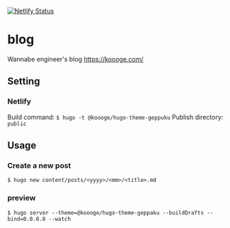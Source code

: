 [![Netlify Status](https://api.netlify.com/api/v1/badges/71845e36-dbab-43e6-bf95-81c88aa0959f/deploy-status)](https://app.netlify.com/sites/koooge/deploys)

# blog
Wannabe engineer's blog https://koooge.com/

## Setting
### Netlify
Build command: `$ hugo -t @koooge/hugo-theme-geppuku`
Publish directory: `public`

## Usage
### Create a new post
```
$ hugo new content/posts/<yyyy>/<mm>/<title>.md
```

### preview
```
$ hugo server --theme=@koooge/hugo-theme-geppaku --buildDrafts --bind=0.0.0.0 --watch
```
